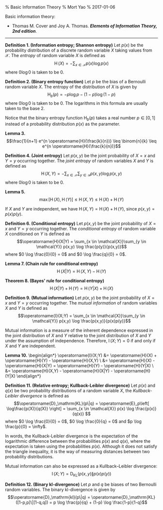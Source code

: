 % Basic Information Theory
% Mort Yao
% 2017-01-06

Basic information theory:

* Thomas M. Cover and Joy A. Thomas. ***Elements of Information Theory, 2nd edition***.

---

**Definition 1. (Information entropy; Shannon entropy)** Let $p(x)$ be the probability distribution of a discrete random variable $X$ taking values from $\mathcal{X}$. The *entropy* of random variable $X$ is defined as
$$\operatorname{H}(X) = -\sum_{x \in \mathcal{X}} p(x) \log p(x)$$
where $0 \log 0$ is taken to be $0$.

**Definition 2. (Binary entropy function)** Let $p$ be the bias of a Bernoulli random variable $X$. The entropy of the distribution of $X$ is given by
$$\operatorname{H}_b(p) = -p \log p - (1-p) \log (1-p)$$
where $0 \log 0$ is taken to be $0$. The logarithms in this formula are usually taken to the base 2.

Notice that the binary entropy function $\operatorname{H}_b(p)$ takes a real number $p \in [0,1]$ instead of a probability distribution $p(x)$ as the parameter.

**Lemma 3.**
$$\frac{1}{n+1} e^{n \operatorname{H}(\frac{k}{n})} \leq \binom{n}{k} \leq e^{n \operatorname{H}(\frac{k}{n})}$$

**Definition 4. (Joint entropy)** Let $p(x,y)$ be the joint probability of $X=x$ and $Y=y$ occurring together. The *joint entropy* of random variables $X$ and $Y$ is defined as
$$\operatorname{H}(X,Y) = -\sum_{x \in \mathcal{X}}\sum_{y \in \mathcal{Y}} p(x,y) \log p(x,y)$$
where $0 \log 0$ is taken to be $0$.

**Lemma 5.**
$$\max[\operatorname{H}(X), \operatorname{H}(Y)] \leq \operatorname{H}(X,Y) \leq \operatorname{H}(X) + \operatorname{H}(Y)$$

If $X$ and $Y$ are independent, we have $\operatorname{H}(X,Y) = \operatorname{H}(X) + \operatorname{H}(Y)$, since $p(x,y) = p(x)p(y)$.

**Definition 6. (Conditional entropy)** Let $p(x,y)$ be the joint probability of $X=x$ and $Y=y$ occurring together. The *conditional entropy* of random variable $X$ conditioned on $Y$ is defined as
$$\operatorname{H}(X|Y) = \sum_{x \in \mathcal{X}}\sum_{y \in \mathcal{Y}} p(x,y) \log \frac{p(y)}{p(x,y)}$$
where $0 \log \frac{0}{0} = 0$ and $0 \log \frac{q}{0} = 0$.

**Lemma 7. (Chain rule for conditional entropy)**
$$\operatorname{H}(X|Y) = \operatorname{H}(X,Y) - \operatorname{H}(Y)$$

**Theorem 8. (Bayes' rule for conditional entropy)**
$$\operatorname{H}(X|Y) + \operatorname{H}(Y) = \operatorname{H}(Y|X) + \operatorname{H}(X)$$

**Definition 9. (Mutual information)** Let $p(x,y)$ be the joint probability of $X=x$ and $Y=y$ occurring together.  The *mutual information* of random variables $X$ and $Y$ is defined as
$$\operatorname{I}(X;Y) = \sum_{x \in \mathcal{X}}\sum_{y \in \mathcal{Y}} p(x,y) \log \frac{p(x,y)}{p(x)p(y)}$$

Mutual information is a measure of the inherent dependence expressed in the joint distribution of $X$ and $Y$ relative to the joint distribution of $X$ and $Y$ under the assumption of independence. Therefore, $\operatorname{I}(X;Y) = 0$ if and only if $X$ and $Y$ are independent.

**Lemma 10.**
\begin{align*}
\operatorname{I}(X;Y)
&= \operatorname{H}(X) + \operatorname{H}(Y) - \operatorname{H}(X,Y) \\
&= \operatorname{H}(X) - \operatorname{H}(X|Y) = \operatorname{H}(Y) - \operatorname{H}(Y|X) \\
&= \operatorname{H}(X,Y) - \operatorname{H}(X|Y) - \operatorname{H}(Y|X)
\end{align*}

**Definition 11. (Relative entropy; Kullback-Leibler divergence)** Let $p(x)$ and $q(x)$ be two probability distributions of a random variable $X$, the *Kullback-Leibler divergence* is defined as
$$\operatorname{D}_\mathrm{KL}(p\|q)
= \operatorname{E}_p\left[ \log\frac{p(X)}{q(X)} \right]
= \sum_{x \in \mathcal{X}} p(x) \log \frac{p(x)}{q(x)}
$$
where $0 \log \frac{0}{0} = 0$, $0 \log \frac{0}{q} = 0$ and $p \log \frac{p}{0} = \infty$.

In words, the Kullback-Leibler divergence is the expectation of the logarithmic difference between the probabilities $p(x)$ and $q(x)$, where the expectation is taken using the probabilities $p(x)$. Although it does not satisfy the triangle inequality, it is the way of measuring distances between two probability distributions.

Mutual information can also be expressed as a Kullback–Leibler divergence:
$$\operatorname{I}(X;Y) = \operatorname{D}_\mathrm{KL}(p(x,y)\|p(x)p(y))$$

**Definition 12. (Binary kl-divergence)** Let $p$ and $q$ be biases of two Bernoulli random variables. The binary kl-divergence is given by
$$\operatorname{D}_\mathrm{kl}(p\|q) = \operatorname{D}_\mathrm{KL}([1-p,p]\|[1-q,q])
= p \log \frac{p}{q} + (1-p) \log \frac{1-p}{1-q}$$
